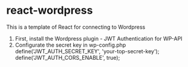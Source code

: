 # react-wordpress

This is a template of React for connecting to Wordpress

1. First, install the Wordpress plugin - JWT Authentication for WP-API
2. Configurate the secret key in wp-config.php
   define('JWT_AUTH_SECRET_KEY', 'your-top-secret-key');
   define('JWT_AUTH_CORS_ENABLE', true);
